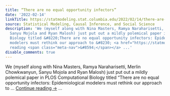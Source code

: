 ```yaml
---
title: “There are no equal opportunity infectors”
date: '2022-02-14'
linkTitle: https://statmodeling.stat.columbia.edu/2022/02/14/there-are-no-equal-opportunity-infectors/
source: Statistical Modeling, Causal Inference, and Social Science
description: 'We (myself along with Nina Masters, Ramya Naraharisetti, Merlin Chowkwanyun,
  Sanyu Mojola and Ryan Malosh) just put out a mildly polemical paper in PLOS Computational
  Biology titled &#8220;There are no equal opportunity infectors: Epidemiological
  modelers must rethink our approach to &#8230; <a href="https://statmodeling.stat.columbia.edu/2022/02/14/there-are-no-equal-opportunity-infectors/">Continue
  reading <span class="meta-nav">&#8594;</span></a> ...'
disable_comments: true
---
```

We (myself along with Nina Masters, Ramya Naraharisetti, Merlin Chowkwanyun, Sanyu Mojola and Ryan Malosh) just put out a mildly polemical paper in PLOS Computational Biology titled &#8220;There are no equal opportunity infectors: Epidemiological modelers must rethink our approach to &#8230; <a href="https://statmodeling.stat.columbia.edu/2022/02/14/there-are-no-equal-opportunity-infectors/">Continue reading <span class="meta-nav">&#8594;</span></a> ...